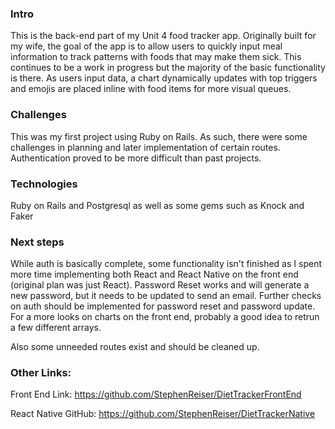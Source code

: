 ### Intro

This is the back-end part of my Unit 4 food tracker app. Originally built for my wife, the goal of the app is to allow users to quickly input meal information to track patterns with foods that may make them sick. This continues to be a work in progress but the majority of the basic functionality is there. As users input data, a chart dynamically updates with top triggers and emojis are placed inline with food items for more visual queues. 

### Challenges
This was my first project using Ruby on Rails. As such, there were some challenges in planning and later implementation of certain routes. Authentication proved to be more difficult than past projects.

### Technologies
Ruby on Rails and Postgresql as well as some gems such as Knock and Faker


### Next steps
While auth is basically complete, some functionality isn't finished as I spent more time implementing both React and React Native on the front end (original plan was just React). Password Reset works and will generate a new password, but it needs to be updated to send an email. Further checks on auth should be implemented for password reset and password update. For a more looks on charts on the front end, probably a good idea to retrun a few different arrays.

Also some unneeded routes exist and should be cleaned up.


### Other Links:

Front End Link:
https://github.com/StephenReiser/DietTrackerFrontEnd

React Native GitHub:
https://github.com/StephenReiser/DietTrackerNative